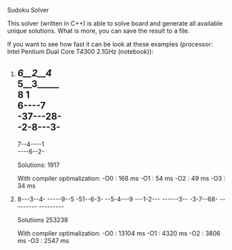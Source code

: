 Sudoku Solver

This solver (written in C++) is able to solve board and generate all available
unique solutions. What is more, you can save the result to a file.

If you want to see how fast it can be look at these examples
(processor: Intel Pentium Dual Core T4300 2.1GHz (notebook)):

1)	
	_6__2__4_								
	5__3_____								
	 8  1    								
	6----7   								
	-37---28-								
	-2-8---3-								
	---------								
	7--4----1								
	----6--2-									
	
	Solutions: 1917
	
	With compiler optimalization:
		-O0 : 168 ms
		-O1 : 54 ms
		-O2 : 49 ms
		-O3 : 34 ms
		
2)  
	8---3--4-
	-----9--5
    	-51--6-3-
    	--5-4---9
    	---1-2---
    	------3--
    	-3-7--68-
    	---------
    	---------
	
	Solutions 253238
	
	With compiler optimalization:
		-O0 : 13104 ms
		-O1 : 4320 ms
		-O2 : 3806 ms
		-O3 : 2547 ms
